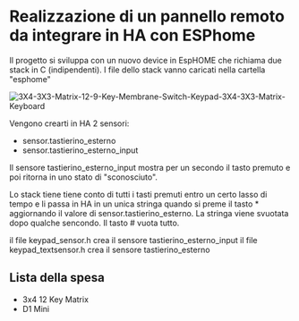 # Realizzazione di un pannello remoto da integrare in HA con ESPhome

Il progetto si sviluppa con un nuovo device in EspHOME che richiama due stack in C (indipendenti). 
I file dello stack vanno caricati nella cartella "esphome"

![3X4-3X3-Matrix-12-9-Key-Membrane-Switch-Keypad-3X4-3X3-Matrix-Keyboard](https://user-images.githubusercontent.com/48358142/227930435-ab25367f-1f9a-42cd-bc6d-0e4a4c4f3f35.jpg)

Vengono crearti in HA 2 sensori:
- sensor.tastierino_esterno
- sensor.tastierino_esterno_input

Il sensore tastierino_esterno_input mostra per un secondo il tasto premuto e poi ritorna in uno stato di "sconosciuto".

Lo stack tiene tiene conto di tutti i tasti premuti entro un certo lasso di tempo e li passa in HA in un unica stringa quando si preme il tasto * aggiornando il valore di sensor.tastierino_esterno. La stringa viene svuotata dopo qualche sencondo.
Il tasto # vuota tutto.

il file keypad_sensor.h crea il sensore tastierino_esterno_input
il file keypad_textsensor.h crea il sensore tastierino_esterno


## Lista della spesa
- 3x4 12 Key Matrix
- D1 Mini
